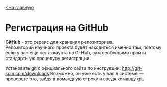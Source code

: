 [<На главную](./readme.md)
# Регистрация на GitHub     
 **GitHub** -­ это сервис для хранения репозиториев.                
Репозиторий научного проекта будет находиться именно там,                       поэтому если у вас
еще нет аккаунта на GitHub, вам необходимо пройти стандартн                     ую процедуру
регистрации. 

Установить git с официального сайта по инструкции: [http://git­scm.com/downloads](http://git­scm.com/downloads)
Возможно, он уже есть у вас в системе — проверьте это, зайдя в командную строку и введя команду git. 

